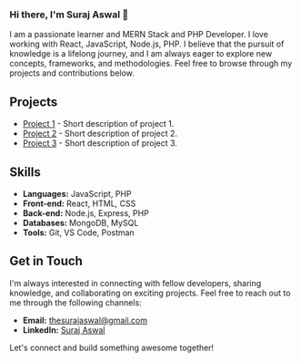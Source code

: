 ### Hi there, I'm Suraj Aswal 👋

I am a passionate learner and MERN Stack and PHP Developer. I love working with React, JavaScript, Node.js, PHP. I believe that the pursuit of knowledge is a lifelong journey, and I am always eager to explore new concepts, frameworks, and methodologies. Feel free to browse through my projects and contributions below.

## Projects

- [Project 1](link-to-project-1) - Short description of project 1.
- [Project 2](link-to-project-2) - Short description of project 2.
- [Project 3](link-to-project-3) - Short description of project 3.

## Skills

- **Languages:** JavaScript, PHP
- **Front-end:** React, HTML, CSS
- **Back-end:** Node.js, Express, PHP
- **Databases:** MongoDB, MySQL
- **Tools:** Git, VS Code, Postman

## Get in Touch

I'm always interested in connecting with fellow developers, sharing knowledge, and collaborating on exciting projects. Feel free to reach out to me through the following channels:

- **Email:** [thesurajaswal@gmail.com](mailto:thesurajaswal@gmail.com)
- **LinkedIn:** [Suraj Aswal](https://www.linkedin.com/in/suraj-aswal-31350b266)

Let's connect and build something awesome together!

